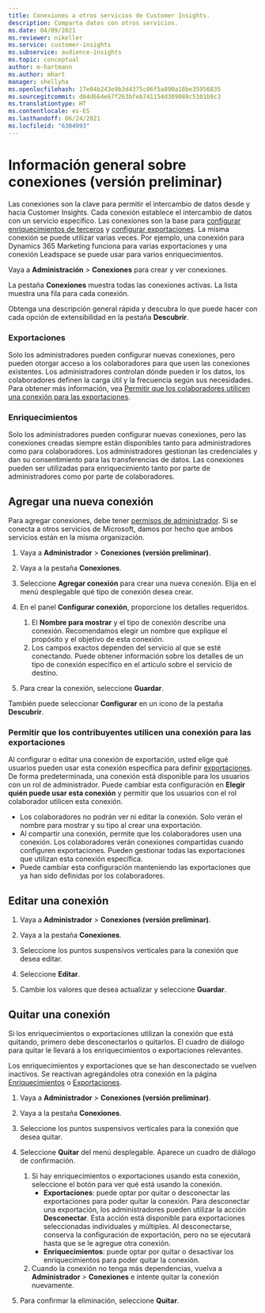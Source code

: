 ```yaml
---
title: Conexiones a otros servicios de Customer Insights.
description: Comparta datos con otros servicios.
ms.date: 04/09/2021
ms.reviewer: nikeller
ms.service: customer-insights
ms.subservice: audience-insights
ms.topic: conceptual
author: m-hartmann
ms.author: mhart
manager: shellyha
ms.openlocfilehash: 17e04b243e9b3d4375c86f5a890a18be35956835
ms.sourcegitcommit: d84d664e67f263bfeb741154d309088c5101b9c3
ms.translationtype: HT
ms.contentlocale: es-ES
ms.lasthandoff: 06/24/2021
ms.locfileid: "6304993"
---
```

# <a name="connections-preview-overview"></a>Información general sobre conexiones (versión preliminar)

Las conexiones son la clave para permitir el intercambio de datos desde y hacia Customer Insights. Cada conexión establece el intercambio de datos con un servicio específico. Las conexiones son la base para [configurar enriquecimientos de terceros](enrichment-hub.md) y [configurar exportaciones](export-destinations.md). La misma conexión se puede utilizar varias veces. Por ejemplo, una conexión para Dynamics 365 Marketing funciona para varias exportaciones y una conexión Leadspace se puede usar para varios enriquecimientos.

Vaya a **Administración** > **Conexiones** para crear y ver conexiones.

La pestaña **Conexiones** muestra todas las conexiones activas. La lista muestra una fila para cada conexión. 

Obtenga una descripción general rápida y descubra lo que puede hacer con cada opción de extensibilidad en la pestaña **Descubrir**.

### <a name="exports"></a>Exportaciones

Solo los administradores pueden configurar nuevas conexiones, pero pueden otorgar acceso a los colaboradores para que usen las conexiones existentes. Los administradores controlan dónde pueden ir los datos, los colaboradores definen la carga útil y la frecuencia según sus necesidades. Para obtener más información, vea [Permitir que los colaboradores utilicen una conexión para las exportaciones](#allow-contributors-to-use-a-connection-for-exports).

### <a name="enrichments"></a>Enriquecimientos

Solo los administradores pueden configurar nuevas conexiones, pero las conexiones creadas siempre están disponibles tanto para administradores como para colaboradores. Los administradores gestionan las credenciales y dan su consentimiento para las transferencias de datos. Las conexiones pueden ser utilizadas para enriquecimiento tanto por parte de administradores como por parte de colaboradores.

## <a name="add-a-new-connection"></a>Agregar una nueva conexión

Para agregar conexiones, debe tener [permisos de administrador](permissions.md). Si se conecta a otros servicios de Microsoft, damos por hecho que ambos servicios están en la misma organización.

1. Vaya a **Administrador** > **Conexiones (versión preliminar)**.

1. Vaya a la pestaña **Conexiones**.

1. Seleccione **Agregar conexión** para crear una nueva conexión. Elija en el menú desplegable qué tipo de conexión desea crear.

1. En el panel **Configurar conexión**, proporcione los detalles requeridos. 
   1. El **Nombre para mostrar** y el tipo de conexión describe una conexión. Recomendamos elegir un nombre que explique el propósito y el objetivo de esta conexión.
   1. Los campos exactos dependen del servicio al que se esté conectando. Puede obtener información sobre los detalles de un tipo de conexión específico en el artículo sobre el servicio de destino.

1. Para crear la conexión, seleccione **Guardar**.

También puede seleccionar **Configurar** en un icono de la pestaña **Descubrir**.

### <a name="allow-contributors-to-use-a-connection-for-exports"></a>Permitir que los contribuyentes utilicen una conexión para las exportaciones

Al configurar o editar una conexión de exportación, usted elige qué usuarios pueden usar esta conexión específica para definir [exportaciones](export-destinations.md). De forma predeterminada, una conexión está disponible para los usuarios con un rol de administrador. Puede cambiar esta configuración en **Elegir quién puede usar esta conexión** y permitir que los usuarios con el rol colaborador utilicen esta conexión.

- Los colaboradores no podrán ver ni editar la conexión. Solo verán el nombre para mostrar y su tipo al crear una exportación.
- Al compartir una conexión, permite que los colaboradores usen una conexión. Los colaboradores verán conexiones compartidas cuando configuren exportaciones. Pueden gestionar todas las exportaciones que utilizan esta conexión específica.
- Puede cambiar esta configuración manteniendo las exportaciones que ya han sido definidas por los colaboradores.

## <a name="edit-a-connection"></a>Editar una conexión

1. Vaya a **Administrador** > **Conexiones (versión preliminar)**.

1. Vaya a la pestaña **Conexiones**.

1. Seleccione los puntos suspensivos verticales para la conexión que desea editar.

1. Seleccione **Editar**.

1. Cambie los valores que desea actualizar y seleccione **Guardar**.

## <a name="remove-a-connection"></a>Quitar una conexión

Si los enriquecimientos o exportaciones utilizan la conexión que está quitando, primero debe desconectarlos o quitarlos. El cuadro de diálogo para quitar le llevará a los enriquecimientos o exportaciones relevantes. 

Los enriquecimientos y exportaciones que se han desconectado se vuelven inactivos. Se reactivan agregándoles otra conexión en la página [Enriquecimientos](enrichment-hub.md) o [Exportaciones](export-destinations.md).

1. Vaya a **Administrador** > **Conexiones (versión preliminar)**.

1. Vaya a la pestaña **Conexiones**.

1. Seleccione los puntos suspensivos verticales para la conexión que desea quitar.

1. Seleccione **Quitar** del menú desplegable. Aparece un cuadro de diálogo de confirmación.

   1. Si hay enriquecimientos o exportaciones usando esta conexión, seleccione el botón para ver qué está usando la conexión.
      - **Exportaciones**: puede optar por quitar o desconectar las exportaciones para poder quitar la conexión. Para desconectar una exportación, los administradores pueden utilizar la acción **Desconectar**. Esta acción está disponible para exportaciones seleccionadas individuales y múltiples. Al desconectarse, conserva la configuración de exportación, pero no se ejecutará hasta que se le agregue otra conexión.
      - **Enriquecimientos**: puede optar por quitar o desactivar los enriquecimientos para poder quitar la conexión. 
   1. Cuando la conexión no tenga más dependencias, vuelva a **Administrador** > **Conexiones** e intente quitar la conexión nuevamente.

1. Para confirmar la eliminación, seleccione **Quitar**.

